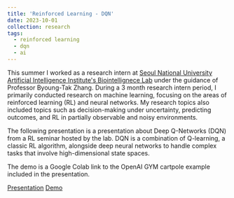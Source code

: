 ```yaml
---
title: 'Reinforced Learning - DQN'
date: 2023-10-01
collection: research
tags:
  - reinforced learning
  - dqn
  - ai
---
```

This summer I worked as a research intern at [Seoul National University Artificial Intelligence Institute's Biointellignece Lab](https://bi.snu.ac.kr/) under the guidance of Professor Byoung-Tak Zhang.
During a 3 month research intern period, I primarily conducted research on machine learning, focusing on the areas of reinforced learning (RL) and neural networks.
My research topics also included topics such as decision-making under uncertainty, predicting outcomes, and RL in partially observable and noisy environments.

The following presentation is a presentation about Deep Q-Networks (DQN) from a RL seminar hosted by the lab.
DQN is a combination of Q-learning, a classic RL algorithm, alongside deep neural networks to handle complex tasks that involve high-dimensional state spaces.

The demo is a Google Colab link to the OpenAI GYM cartpole example included in the presentation.

<a href="../../external_files/dqn presentation - sungwook min.pdf" class="demo_btn btn" style="text_">Presentation</a>
<a href="https://colab.research.google.com/drive/1ByU4vEpQjyya3Jwch2ikW3R4MhfAtj4i?usp=sharing" class="demo_btn btn" style="text_">Demo</a>
